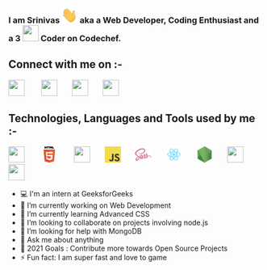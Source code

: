 ### I am Srinivas <img height="32" width="32" src="https://raw.githubusercontent.com/AsishRaju/AsishRaju/master/gifs/hi.gif" /> aka a Web Developer, Coding Enthusiast and a 3 <img height="32" width="32" src="https://encrypted-tbn0.gstatic.com/images?q=tbn:ANd9GcSoDVi12e4dclijkE5bRdfdIb8p-Fsgu_a4Cw&usqp=CAU" /> Coder on Codechef.
## Connect with me on :-

[<img height="32" width="32" src="https://neilpatel.com/wp-content/uploads/2017/05/LinkedIn.jpg" />](https://www.linkedin.com/in/srinivas-m-298764191/) &emsp;  &ensp; [<img height="32" width="32" src="https://s3.amazonaws.com/codechef_shared/sites/all/themes/abessive/logo.svg" />](https://www.codechef.com/users/codey_srinivas) &emsp;  &ensp;[<img height="32" width="32" src="https://miro.medium.com/max/312/1*vC6VtkV4Di6HnbiX_EjDvQ.png" />](https://binarysearch.com/@/Codey_Srinivas) &emsp;  &ensp;[<img height="32" width="32" src="https://upload.wikimedia.org/wikipedia/commons/4/40/HackerRank_Icon-1000px.png" />](https://www.hackerrank.com/Coder_Srinivas)<br/>

## Technologies, Languages and Tools used by me :-

<img height="32" width="32" src="https://upload.wikimedia.org/wikipedia/commons/thumb/9/9a/Visual_Studio_Code_1.35_icon.svg/1200px-Visual_Studio_Code_1.35_icon.svg.png" /> &emsp;  &ensp; <img height="32" width="32" src="https://raw.githubusercontent.com/github/explore/80688e429a7d4ef2fca1e82350fe8e3517d3494d/topics/html/html.png" /> &emsp;  &ensp; <img height="32" width="32" src="https://upload.wikimedia.org/wikipedia/commons/thumb/d/d5/CSS3_logo_and_wordmark.svg/1200px-CSS3_logo_and_wordmark.svg.png" /> &emsp;  &ensp;<img height="32" width="32" src="https://raw.githubusercontent.com/github/explore/80688e429a7d4ef2fca1e82350fe8e3517d3494d/topics/javascript/javascript.png" /> &emsp;  &ensp;<img height="32" width="32" src="https://raw.githubusercontent.com/github/explore/80688e429a7d4ef2fca1e82350fe8e3517d3494d/topics/sass/sass.png" />&emsp;  &ensp; <img height="32" width="32" src="https://raw.githubusercontent.com/github/explore/80688e429a7d4ef2fca1e82350fe8e3517d3494d/topics/react/react.png" />&emsp;  &ensp; <img height="32" width="32" src="https://raw.githubusercontent.com/github/explore/80688e429a7d4ef2fca1e82350fe8e3517d3494d/topics/nodejs/nodejs.png" /> &emsp;  &ensp;<img height="32" width="32" src="https://th.bing.com/th/id/Rd2582e9ef5586bc819fec7cc1df972bf?rik=kt8wAAzilXf3zA&riu=http%3a%2f%2fanalyticstraining.com%2fwp-content%2fuploads%2f2016%2f08%2fmongodb.jpeg&ehk=9Vkwf0UWeMNLJN5ZhOmUiTpwgmGw7ebQKSKpcl0oKqg%3d&risl=&pid=ImgRaw" /> &emsp;  &ensp;<img height="32" width="32" src="https://cdn.app.compendium.com/uploads/user/e7c690e8-6ff9-102a-ac6d-e4aebca50425/68403f67-17f5-49cb-b691-91ad3e27ebf1/File/bfa2a8d2c8d8c786c334d9ac01dfc629/1__ffpkcwd_kwqmc7oevcrbq.jpeg" />  &emsp;  &ensp; 


- 💻 I'm an intern at GeeksforGeeks
- 🔭 I’m currently working on Web Development
- 🌱 I’m currently learning Advanced CSS
- 👯 I’m looking to collaborate on projects involving node.js
- 🤔 I’m looking for help with MongoDB
- 💬 Ask me about anything
- 🥅 2021 Goals : Contribute more towards Open Source Projects
- ⚡ Fun fact: I am super fast and love to game

